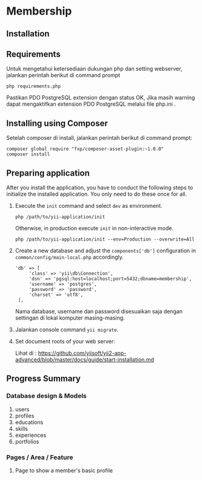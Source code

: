 Membership
===============================

Installation
-------------

## Requirements

   Untuk mengetahui ketersediaan dukungan php dan setting webserver, jalankan perintah berikut di command prompt
   ```
   php requirements.php 
   ```
   Pastikan PDO PostgreSQL extension dengan status OK, Jika masih warning dapat mengaktifkan extension PDO PostgreSQL melalui file php.ini .

## Installing using Composer

Setelah composer di install, jalankan perintah berikut di command prompt:

    composer global require "fxp/composer-asset-plugin:~1.0.0"
    composer install

## Preparing application

After you install the application, you have to conduct the following steps to initialize
the installed application. You only need to do these once for all.

1. Execute the `init` command and select `dev` as environment.

   ```
   php /path/to/yii-application/init
   ```

   Otherwise, in production execute `init` in non-interactive mode.

   ```
   php /path/to/yii-application/init --env=Production --overwrite=All
   ```

2. Create a new database and adjust the `components['db']` configuration in `common/config/main-local.php` accordingly.

   ```
   'db' => [
        'class' => 'yii\db\Connection',
        'dsn' => 'pgsql:host=localhost;port=5432;dbname=membership',
        'username' => 'postgres',
        'password' => 'password',
        'charset' => 'utf8',
    ],
   ```
   Nama database, username dan password disesuaikan saja dengan settingan di lokal komputer masing-masing.

3. Jalankan console command `yii migrate`.

4. Set document roots of your web server:

   Lihat di : https://github.com/yiisoft/yii2-app-advanced/blob/master/docs/guide/start-installation.md
   
Progress Summary
----------------
### Database design & Models
1. users
2. profiles
3. educations
3. skills
4. experiences
5. portfolios

### Pages / Area / Feature
1. Page to show a member's basic profile

